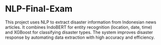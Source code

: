 # NLP-Final-Exam
This project uses NLP to extract disaster information from Indonesian news articles. It combines IndoBERT for entity recognition (location, date, time) and XGBoost for classifying disaster types. The system improves disaster response by automating data extraction with high accuracy and efficiency.
